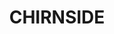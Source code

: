 ---
lastmod: '2025-04-06T06:05:21+00:00'
latitude: -23.15575948
layout: suburb
longitude: 148.0763891
postcode: '4723'
state: QLD
title: CHIRNSIDE
url: /qld/chirnside/
---